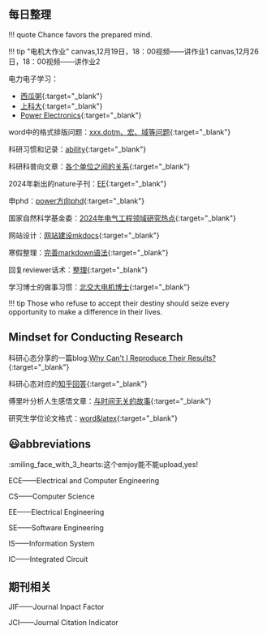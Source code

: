 ## 每日整理
!!! quote
    Chance favors the prepared mind.

!!! tip "电机大作业"
    canvas,12月19日，18：00视频——讲作业1
    canvas,12月26日，18：00视频——讲作业2

电力电子学习：

- [西瓜粥](https://space.bilibili.com/287344644/?spm_id_from=333.999.0.0){:target="_blank"}
- [上科大](https://www.bilibili.com/video/BV1pS4y1g7D9/?spm_id_from=333.999.0.0&vd_source=e6e034e60a13df17f44b30b9956d6d70){:target="_blank"}
- [Power Electronics](https://www.coursera.org/specializations/power-electronics#instructors){:target="_blank"}


word中的格式排版问题：[xxx.dotm、宏、域等问题](https://shuiyuan.sjtu.edu.cn/t/topic/78768){:target="_blank"}

科研习惯和记录：[ability](https://www.zhihu.com/question/458196603/answer/3031343553){:target="_blank"}

科研科普向文章：[各个单位之间的关系](https://zhuanlan.zhihu.com/p/347071525){:target="_blank"}

2024年新出的nature子刊：[EE](https://www.nature.com/natrevelectreng/){:target="_blank"}

申phd：[power方向phd](https://www.zhihu.com/question/53550296){:target="_blank"}

国家自然科学基金委：[2024年电气工程领域研究热点](https://www.nsfc.gov.cn/publish/portal0/tab1514/info91204.htm){:target="_blank"}

网站设计：[网站建设mkdocs](https://squidfunk.github.io/mkdocs-material/getting-started/){:target="_blank"}

寒假整理：[完善markdown语法](https://teedoc.neucrack.com/get_started/zh/syntax/syntax_markdown.html){:target="_blank"}

回复reviewer话术：[整理](https://zhuanlan.zhihu.com/p/656414843?utm_medium=social&utm_oi=1126163311523348480&utm_psn=1732478792868753409&utm_source=wechat_session){:target="_blank"}

学习博士的做事习惯：[北交大电机博士](https://www.zhihu.com/people/yi-dun-jiu-yi-wan){:target="_blank"}



!!! tip
    Those who refuse to accept their destiny should seize every opportunity to make a difference in their lives.

## Mindset for Conducting Research

科研心态分享的一篇blog:[Why Can't I Reproduce Their Results?](https://theorangeduck.com/page/reproduce-their-results){:target="_blank"}

科研心态对应的[知乎回答](https://www.zhihu.com/question/364269312/answer/3107942044){:target="_blank"}

傅里叶分析人生感悟文章：[与时间无关的故事](https://www.zhihu.com/search?type=content&q=Heinrich){:target="_blank"}

研究生学位论文格式：[word&latex](https://www.seiee.sjtu.edu.cn/xzzx_xzzq_yjs.html){:target="_blank"}


## :smiley:abbreviations

<!--这里都是缩写 -->
:smiling_face_with_3_hearts:这个emjoy能不能upload,yes!

ECE——Electrical and Computer Engineering

CS——Computer Science

EE——Electrical Engineering

SE——Software Engineering

IS——Information System

IC——Integrated Circuit 

## 期刊相关

JIF——Journal Inpact Factor

JCI——Journal Citation Indicator

